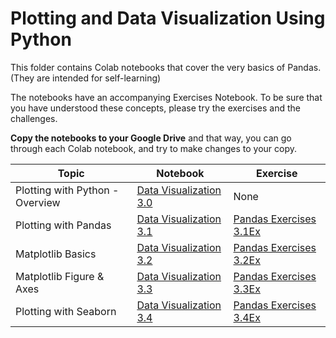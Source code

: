
# Plotting and Data Visualization Using Python

This folder contains Colab notebooks that cover the very basics of Pandas. (They are intended for self-learning)

The notebooks have an accompanying Exercises Notebook. To be sure that you have understood these concepts, please try the exercises and the challenges.

**Copy the notebooks to your Google Drive** and that way, you can go through each Colab notebook, and try to make changes to your copy.


| Topic  	                | Notebook  	| Exercise  	|
|---	                    |---	|---	|
| Plotting with Python - Overview 	        | [Data Visualization 3.0](Data_Visualization_3_0_Overview.ipynb)  	|   None                    	|
| Plotting with Pandas  	| [Data Visualization 3.1](Data_Visualization_3_1_Plotting_with_Pandas.ipynb) | [Pandas Exercises 3.1Ex]()|
| Matplotlib Basics        	| [Data Visualization 3.2](Data_Visualization_3_2_Matplotlib_Basics.ipynb) | [Pandas Exercises 3.2Ex]()|
| Matplotlib Figure & Axes        	| [Data Visualization 3.3](Data_Visualization_3_3_Matplotlib_Figure_and_Axis.ipynb) | [Pandas Exercises 3.3Ex]()|
| Plotting with Seaborn        	| [Data Visualization 3.4](Data_Visualization_3_4_Seaborn.ipynb) | [Pandas Exercises 3.4Ex]()|

